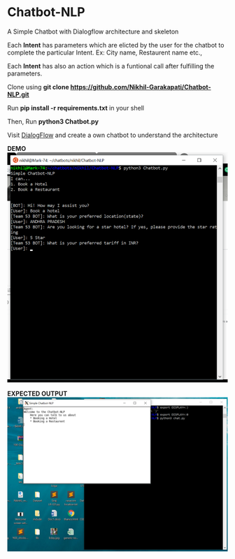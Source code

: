 # Chatbot-NLP
A Simple Chatbot with Dialogflow architecture and skeleton

Each **Intent** has parameters which are elicted by the user for the chatbot to complete the particular Intent. Ex: City name, Restaurent name etc.,

Each **Intent** has also an action which is a funtional call after fulfilling the parameters.

Clone using **git clone https://github.com/Nikhil-Garakapati/Chatbot-NLP.git**

Run **pip install -r requirements.txt** in your shell

Then, Run **python3 Chatbot.py** 

Visit [DialogFlow](https://dialogflow.com/) and create a own chatbot to understand the architecture

**DEMO**
![](images/demo.png)

**EXPECTED OUTPUT**
![](images/tkinter.png)
